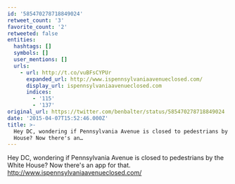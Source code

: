 ```yaml
---
id: '585470278718849024'
retweet_count: '3'
favorite_count: '2'
retweeted: false
entities:
  hashtags: []
  symbols: []
  user_mentions: []
  urls:
    - url: http://t.co/vuBFsCYPUr
      expanded_url: http://www.ispennsylvaniaavenueclosed.com/
      display_url: ispennsylvaniaavenueclosed.com
      indices:
        - '115'
        - '137'
original_url: https://twitter.com/benbalter/status/585470278718849024
date: '2015-04-07T15:52:46.000Z'
title: >-
  Hey DC, wondering if Pennsylvania Avenue is closed to pedestrians by the White
  House? Now there's an…
---
```


Hey DC, wondering if Pennsylvania Avenue is closed to pedestrians by the White House? Now there's an app for that. http://www.ispennsylvaniaavenueclosed.com/